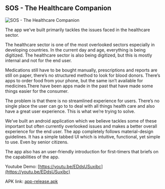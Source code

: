 ## SOS - The Healthcare Companion

![SOS - The Healthcare Companion](https://raw.githubusercontent.com/adithya321/SOS-The-Healthcare-Companion/master/GRAPHICS/SOS%20Poster.png)

The app we’ve built primarily tackles the issues faced in the healthcare sector.

The healthcare sector is one of the most overlooked sectors especially in developing countries. In the current day and age, everything is being digitized. The healthcare sector is also being digitized, but this is mostly internal and not for the end user. 

Medications still have to be bought manually, prescriptions and reports are still on paper, there’s no structured method to look for blood donors. There’s apps to order food from your phone, but the same isn’t available for medicines.There have been apps made in the past that have made some things easier for the consumer. 

The problem is that there is no streamlined experience for users. There’s no single place the user can go to to deal with all things health care and also have a great user experience. This is what we’re trying to solve.

We’ve built an android application which we believe tackles some of these important but often currently overlooked issues and makes a better overall experience for the end user. The app completely follows material-design guidelines. It has a simple tabbed UI which is intuitive, functional, yet simple to use. Even by senior citizens.

The app also has an user-friendly introduction for first-timers that briefs on the capabilities of the app.

Youtube Demo: [https://youtu.be/EDdsUSuxibc](https://youtu.be/EDdsUSuxibc)

APK link: [app-release.apk](https://github.com/adithya321/SOS-The-Healthcare-Companion/blob/master/app-release.apk)